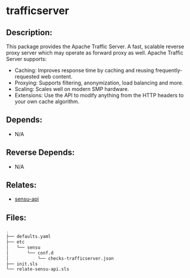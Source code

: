 # trafficserver

## Description:

This package provides the Apache Traffic Server. A fast, scalable reverse proxy server which may operate as forward proxy as well. Apache Traffic Server supports:

 * Caching: Improves response time by caching and reusing frequently-
   requested web content.
 * Proxying: Supports filtering, anonymization, load balancing and more.
 * Scaling: Scales well on modern SMP hardware.
 * Extensions: Use the API to modify anything from the HTTP headers to your
   own cache algorithm.

## Depends:

  -  N/A

## Reverse Depends:

  -  N/A

## Relates:

  -  [sensu-api](/salt/sensu-api)

## Files:

```bash
.
├── defaults.yaml
├── etc
│   └── sensu
│       └── conf.d
│           └── checks-trafficserver.json
├── init.sls
└── relate-sensu-api.sls
```
